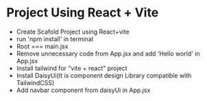 # Project Using React + Vite

- Create Scafold Project using React+vite 
- run 'npm install' in terminal
- Root === main.jsx
- Remove unnecessary code from App.jsx and add 'Hello world' in App.jsx
- Install tailwind for "vite + react" project
- Install DaisyUi(It is component design Library compatible with TailwindCSS)
- Add navbar component from daisyUi in App.jsx


